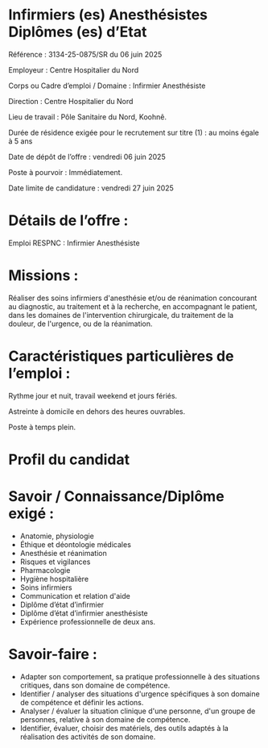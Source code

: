 # Infirmiers (es) Anesthésistes Diplômes (es) d’Etat

Référence : 3134-25-0875/SR du 06 juin 2025

Employeur : Centre Hospitalier du Nord

Corps ou Cadre d’emploi / Domaine : Infirmier Anesthésiste

Direction : Centre Hospitalier du Nord

Lieu de travail : Pôle Sanitaire du Nord, Koohnê.

Durée de résidence exigée pour le recrutement sur titre (1) : au moins égale à 5 ans

Date de dépôt de l’offre : vendredi 06 juin 2025

Poste à pourvoir : Immédiatement.

Date limite de candidature : vendredi 27 juin 2025

# Détails de l’offre :

Emploi RESPNC : Infirmier Anesthésiste

# Missions :

Réaliser des soins infirmiers d'anesthésie et/ou de réanimation concourant au diagnostic, au traitement et à la recherche, en accompagnant le patient, dans les domaines de l'intervention chirurgicale, du traitement de la douleur, de l'urgence, ou de la réanimation.

# Caractéristiques particulières de l’emploi :

Rythme jour et nuit, travail weekend et jours fériés.

Astreinte à domicile en dehors des heures ouvrables.

Poste à temps plein.

# Profil du candidat

# Savoir / Connaissance/Diplôme exigé :

- Anatomie, physiologie
- Éthique et déontologie médicales
- Anesthésie et réanimation
- Risques et vigilances
- Pharmacologie
- Hygiène hospitalière
- Soins infirmiers
- Communication et relation d'aide
- Diplôme d’état d’infirmier
- Diplôme d’état d’infirmier anesthésiste
- Expérience professionnelle de deux ans.

# Savoir-faire :

- Adapter son comportement, sa pratique professionnelle à des situations critiques, dans son domaine de compétence.
- Identifier / analyser des situations d'urgence spécifiques à son domaine de compétence et définir les actions.
- Analyser / évaluer la situation clinique d'une personne, d'un groupe de personnes, relative à son domaine de compétence.
- Identifier, évaluer, choisir des matériels, des outils adaptés à la réalisation des activités de son domaine.